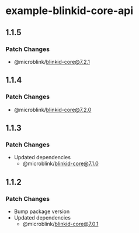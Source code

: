 # example-blinkid-core-api

## 1.1.5

### Patch Changes

- @microblink/blinkid-core@7.2.1

## 1.1.4

### Patch Changes

- @microblink/blinkid-core@7.2.0

## 1.1.3

### Patch Changes

- Updated dependencies
  - @microblink/blinkid-core@7.1.0

## 1.1.2

### Patch Changes

- Bump package version
- Updated dependencies
  - @microblink/blinkid-core@7.0.1
